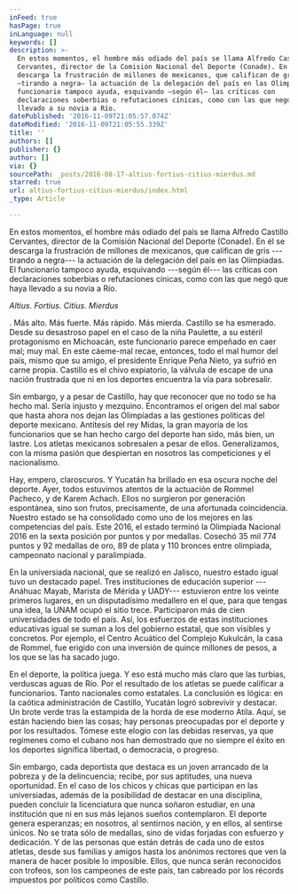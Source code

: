 ```yaml
---
inFeed: true
hasPage: true
inLanguage: null
keywords: []
description: >-
  En estos momentos, el hombre más odiado del país se llama Alfredo Castillo
  Cervantes, director de la Comisión Nacional del Deporte (Conade). En él se
  descarga la frustración de millones de mexicanos, que califican de gris
  —tirando a negra— la actuación de la delegación del país en las Olimpiadas. El
  funcionario tampoco ayuda, esquivando —según él— las críticas con
  declaraciones soberbias o refutaciones cínicas, como con las que negó que haya
  llevado a su novia a Río.
datePublished: '2016-11-09T21:05:57.074Z'
dateModified: '2016-11-09T21:05:55.339Z'
title: ''
authors: []
publisher: {}
author: []
via: {}
sourcePath: _posts/2016-08-17-altius-fortius-citius-mierdus.md
starred: true
url: altius-fortius-citius-mierdus/index.html
_type: Article

---
```

En estos momentos, el hombre más odiado del país se llama Alfredo Castillo Cervantes, director de la Comisión Nacional del Deporte (Conade). En él se descarga la frustración de millones de mexicanos, que califican de gris ---tirando a negra--- la actuación de la delegación del país en las Olimpiadas. El funcionario tampoco ayuda, esquivando ---según él--- las críticas con declaraciones soberbias o refutaciones cínicas, como con las que negó que haya llevado a su novia a Río.

_Altius. Fortius. Citius. Mierdus_

. Más alto. Más fuerte. Más rápido. Más mierda. Castillo se ha esmerado. Desde su desastroso papel en el caso de la niña Paulette, a su estéril protagonismo en Michoacán, este funcionario parece empeñado en caer mal; muy mal. En este cáeme-mal recae, entonces, todo el mal humor del país, mismo que su amigo, el presidente Enrique Peña Nieto, ya sufrió en carne propia. Castillo es el chivo expiatorio, la válvula de escape de una nación frustrada que ni en los deportes encuentra la vía para sobresalir.

Sin embargo, y a pesar de Castillo, hay que reconocer que no todo se ha hecho mal. Sería injusto y mezquino. Encontramos el origen del mal sabor que hasta ahora nos dejan las Olimpíadas a las gestiones políticas del deporte mexicano. Antítesis del rey Midas, la gran mayoría de los funcionarios que se han hecho cargo del deporte han sido, más bien, un lastre. Los atletas mexicanos sobresalen a pesar de ellos. Generalizamos, con la misma pasión que despiertan en nosotros las competiciones y el nacionalismo.

Hay, empero, claroscuros. Y Yucatán ha brillado en esa oscura noche del deporte. Ayer, todos estuvimos atentos de la actuación de Rommel Pacheco, y de Karem Achach. Ellos no surgieron por generación espontánea, sino son frutos, precisamente, de una afortunada coincidencia. Nuestro estado se ha consolidado como uno de los mejores en las competencias del país. Este 2016, el estado terminó la Olimpiada Nacional 2016 en la sexta posición por puntos y por medallas. Cosechó 35 mil 774 puntos y 92 medallas de oro, 89 de plata y 110 bronces entre olimpiada, campeonato nacional y paralimpiada.

En la universiada nacional, que se realizó en Jalisco, nuestro estado igual tuvo un destacado papel. Tres instituciones de educación superior ---Anáhuac Mayab, Marista de Mérida y UADY--- estuvieron entre los veinte primeros lugares, en un disputadísimo medallero en el que, para que tengas una idea, la UNAM ocupó el sitio trece. Participaron más de cien universidades de todo el país. Así, los esfuerzos de estas instituciones educativas igual se suman a los del gobierno estatal, que son visibles y concretos. Por ejemplo, el Centro Acuático del Complejo Kukulcán, la casa de Rommel, fue erigido con una inversión de quince millones de pesos, a los que se las ha sacado jugo.

En el deporte, la política juega. Y eso está mucho más claro que las turbias, verduscas aguas de Río. Por el resultado de los atletas se puede calificar a funcionarios. Tanto nacionales como estatales. La conclusión es lógica: en la caótica administración de Castillo, Yucatán logró sobrevivir y destacar. Un brote verde tras la estampida de la horda de ese moderno Atila. Aquí, se están haciendo bien las cosas; hay personas preocupadas por el deporte y por los resultados. Tómese este elogio con las debidas reservas, ya que regímenes como el cubano nos han demostrado que no siempre el éxito en los deportes significa libertad, o democracia, o progreso.

Sin embargo, cada deportista que destaca es un joven arrancado de la pobreza y de la delincuencia; recibe, por sus aptitudes, una nueva oportunidad. En el caso de los chicos y chicas que participan en las universiadas, además de la posibilidad de destacar en una disciplina, pueden concluir la licenciatura que nunca soñaron estudiar, en una institución que ni en sus más lejanos sueños contemplaron. El deporte genera esperanzas; en nosotros, al sentirnos nación, y en ellos, al sentirse únicos. No se trata sólo de medallas, sino de vidas forjadas con esfuerzo y dedicación. Y de las personas que están detrás de cada uno de estos atletas, desde sus familias y amigos hasta los anónimos rectores que ven la manera de hacer posible lo imposible. Ellos, que nunca serán reconocidos con trofeos, son los campeones de este país, tan cabreado por los récords impuestos por políticos como Castillo.